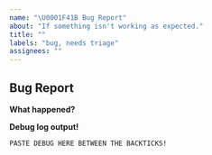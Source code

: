 ```yaml
---
name: "\U0001F41B Bug Report"
about: "If something isn't working as expected."
title: ""
labels: "bug, needs triage"
assignees: ""
---
```


## Bug Report

**What happened?**

<!-- Describe what you've experienced and what you would have expected. Add screenshots or screencasts via drag & drop, if useful -->

**Debug log output!**

<!-- To generate the required output:
1. Open a terminal/command prompt.
2. Launch MyHumbleSelf with the "-vv" flag:
   - For Flatpak: flatpak run --command=myhumbleself com.github.dynobo.myhumbleself -vv
   - For Python package: myhumbleself -vv
3. Reproduce the bug and exit MyHumbleSelf.
4. Copy all the text that was printed to the terminal and paste it below.
-->

```
PASTE DEBUG HERE BETWEEN THE BACKTICKS!
```
